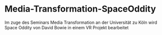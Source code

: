 # Media-Transformation-SpaceOddity
Im zuge des Seminars Media Transformation an der Universität zu Köln wird Space Oddity von David Bowie in einem VR Projekt bearbeitet
